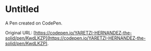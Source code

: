 # Untitled

A Pen created on CodePen.

Original URL: [https://codepen.io/YARETZI-HERNANDEZ-the-solid/pen/KwdLKZP](https://codepen.io/YARETZI-HERNANDEZ-the-solid/pen/KwdLKZP).

